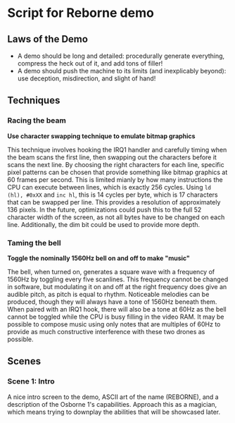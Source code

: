 <!-- vim: set colorcolumn=52: -->
<!-- vim: set textwidth=52: -->

# Script for Reborne demo

## Laws of the Demo

- A demo should be long and detailed: procedurally
  generate everything, compress the heck out of it,
  and add tons of filler!
- A demo should push the machine to its limits (and
  inexplicably beyond): use deception, misdirection,
  and slight of hand!

## Techniques

### Racing the beam

**Use character swapping technique to emulate bitmap
graphics**

This technique involves hooking the IRQ1 handler and
carefully timing when the beam scans the first line,
then swapping out the characters before it scans the
next line. By choosing the right characters for each
line, specific pixel patterns can be chosen that
provide something like bitmap graphics at 60 frames
per second. This is limited mianly by how many
instructions the CPU can execute between lines,
which is exactly 256 cycles. Using `ld (hl), #0xXX`
and `inc hl`, this is 14 cycles per byte, which is
17 characters that can be swapped per line. This
provides a resolution of approximately 136 pixels.
In the future, optimizations could push this to the
full 52 character width of the screen, as not all
bytes have to be changed on each line. Additionally,
the dim bit could be used to provide more depth.

### Taming the bell

**Toggle the nominally 1560Hz bell on and off to
make "music"**

The bell, when turned on, generates a square wave
with a frequency of 1560Hz by toggling every five
scanlines. This frequency cannot be changed in
software, but modulating it on and off at the right
frequency does give an audible pitch, as pitch is
equal to rhythm. Noticeable melodies can be
produced, though they will always have a tone of
1560Hz beneath them. When paired with an IRQ1 hook,
there will also be a tone at 60Hz as the bell cannot
be toggled while the CPU is busy filling in the
video RAM. It may be possible to compose music using
only notes that are multiples of 60Hz to provide as
much constructive interference with these two drones
as possible.

## Scenes

### Scene 1: Intro

A nice intro screen to the demo, ASCII art of the
name (REBORNE), and a description of the Osborne 1's
capabilities.  Approach this as a magician, which
means trying to downplay the abilities that will be
showcased later.


